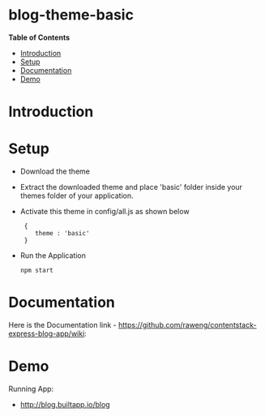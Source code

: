 # blog-theme-basic
<!-- START doctoc generated TOC please keep comment here to allow auto update -->
<!-- DON'T EDIT THIS SECTION, INSTEAD RE-RUN doctoc TO UPDATE -->
**Table of Contents**

- [Introduction](#introduction)
- [Setup](#setup)
- [Documentation](#documentation)
- [Demo](#demo)


<!-- END doctoc generated TOC please keep comment here to allow auto update -->

# Introduction

# Setup
* Download the theme
* Extract the downloaded theme and place 'basic' folder inside your themes folder of your application.
* Activate this theme in config/all.js as shown below

    ```
     {
        theme : 'basic'
     }
    ```
* Run the Application

    ``` npm start ```

# Documentation
Here is the Documentation link - https://github.com/raweng/contentstack-express-blog-app/wiki:

# Demo
Running App:
* http://blog.builtapp.io/blog
